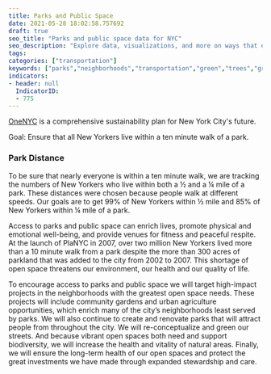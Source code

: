 ```yaml
---
title: Parks and Public Space
date: 2021-05-28 18:02:58.757692
draft: true
seo_title: "Parks and public space data for NYC"
seo_description: "Explore data, visualizations, and more on ways that environments shape health in New York City's neighborhoods.."
tags: 
categories: ["transportation"]
keywords: ["parks","neighborhoods","transportation","green","trees","greenspace"]
indicators:
- header: null
  IndicatorID: 
  - 775
---
```


[OneNYC](http://www1.nyc.gov/html/onenyc/index.html) is a comprehensive sustainability plan for New York City's future.

Goal: Ensure that all New Yorkers live within a ten minute walk of a park.

### Park Distance

To be sure that nearly everyone is within a ten minute walk, we are tracking the numbers of New Yorkers who live within both a ½ and a ¼ mile of a park. These distances were chosen because people walk at different speeds. Our goals are to get 99% of New Yorkers within ½ mile and 85% of New Yorkers within ¼ mile of a park.  
  
 Access to parks and public space can enrich lives, promote physical and emotional well-being, and provide venues for fitness and peaceful respite. At the launch of PlaNYC in 2007, over two million New Yorkers lived more than a 10 minute walk from a park despite the more than 300 acres of parkland that was added to the city from 2002 to 2007. This shortage of open space threatens our environment, our health and our quality of life.   
  
 To encourage access to parks and public space we will target high-impact projects in the neighborhoods with the greatest open space needs. These projects will include community gardens and urban agriculture opportunities, which enrich many of the city’s neighborhoods least served by parks. We will also continue to create and renovate parks that will attract people from throughout the city. We will re-conceptualize and green our streets. And because vibrant open spaces both need and support biodiversity, we will increase the health and vitality of natural areas. Finally, we will ensure the long-term health of our open spaces and protect the great investments we have made through expanded stewardship and care.
